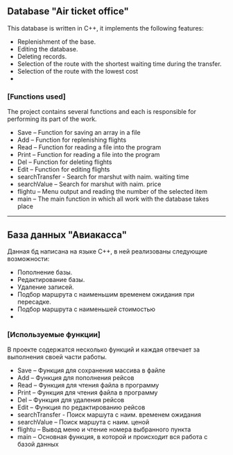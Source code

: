 ## Database "Air ticket office"
This database is written in C++, it implements the following features:
- Replenishment of the base.
- Editing the database.
- Deleting records.
- Selection of the route with the shortest waiting time during the transfer.
- Selection of the route with the lowest cost
- 
### [Functions used]
The project contains several functions and each is responsible for performing its part of the work.
- Save – Function for saving an array in a file
- Add – Function for replenishing flights
- Read – Function for reading a file into the program
- Print – Function for reading a file into the program
- Del – Function for deleting flights
- Edit – Function for editing flights
- searchTransfer - Search for marshut with naim. waiting time
- searchValue – Search for marshut with naim. price
- flightu – Menu output and reading the number of the selected item
- main – The main function in which all work with the database takes place

____

## База данных "Авиакасса"
Данная бд написана на языке C++, в ней реализованы следующие возможности:
- Пополнение базы.
- Редактирование базы.
- Удаление записей.
- Подбор маршрута с наименьшим временем ожидания при пересадке.
- Подбор маршрута с наименьшей стоимостью
- 
### [Используемые функции]
В проекте содержатся несколько функций и каждая отвечает за выполнения своей части работы.
- Save – Функция для сохранения массива в файле
- Add – Функция для пополнения рейсов
- Read – Функция для чтения файла в программу
- Print – Функция для чтения файла в программу
- Del – Функция для удаления рейсов
- Edit – Функция по редактированию рейсов
- searchTransfer - Поиск маршута с наим. временем ожидания
- searchValue – Поиск маршута с наим. ценой
- flightu – Вывод меню и чтение номера выбранного пункта
- main – Основная функция, в которой и происходит вся работа с базой данных
